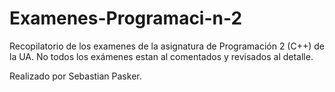 # Examenes-Programaci-n-2
Recopilatorio de los examenes de la asignatura de Programación 2 (C++) de la UA. No todos los exámenes estan al comentados y revisados al detalle.

Realizado por Sebastian Pasker.
